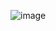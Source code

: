 ![image](https://user-images.githubusercontent.com/87468669/194799670-484c828a-3359-4812-832f-f6975bdd56b7.png)


